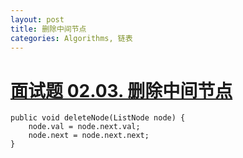 ```yaml
---
layout: post
title: 删除中间节点
categories: Algorithms, 链表
---
```


# [面试题 02.03. 删除中间节点](https://leetcode-cn.com/problems/delete-middle-node-lcci/)

```
public void deleteNode(ListNode node) {
    node.val = node.next.val;
    node.next = node.next.next;        
}

```